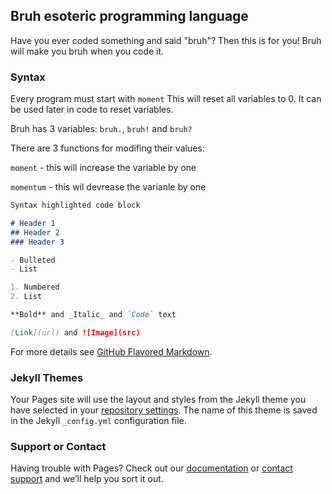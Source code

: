 ## Bruh esoteric programming language
Have you ever coded something and said "bruh"? Then this is for you!
Bruh will make you bruh when you code it.

### Syntax

Every program must start with ```moment```
This will reset all variables to 0. It can be used later in code to reset variables.

Bruh has 3 variables: ```bruh.```, ```bruh!``` and ```bruh?```

There are 3 functions for modifing their values:

```moment``` - this will increase the variable by one

```momentum``` - this wil devrease the varianle by one

```markdown
Syntax highlighted code block

# Header 1
## Header 2
### Header 3

- Bulleted
- List

1. Numbered
2. List

**Bold** and _Italic_ and `Code` text

[Link](url) and ![Image](src)
```

For more details see [GitHub Flavored Markdown](https://guides.github.com/features/mastering-markdown/).

### Jekyll Themes

Your Pages site will use the layout and styles from the Jekyll theme you have selected in your [repository settings](https://github.com/Zwedgy/bruh/settings). The name of this theme is saved in the Jekyll `_config.yml` configuration file.

### Support or Contact

Having trouble with Pages? Check out our [documentation](https://help.github.com/categories/github-pages-basics/) or [contact support](https://github.com/contact) and we’ll help you sort it out.
